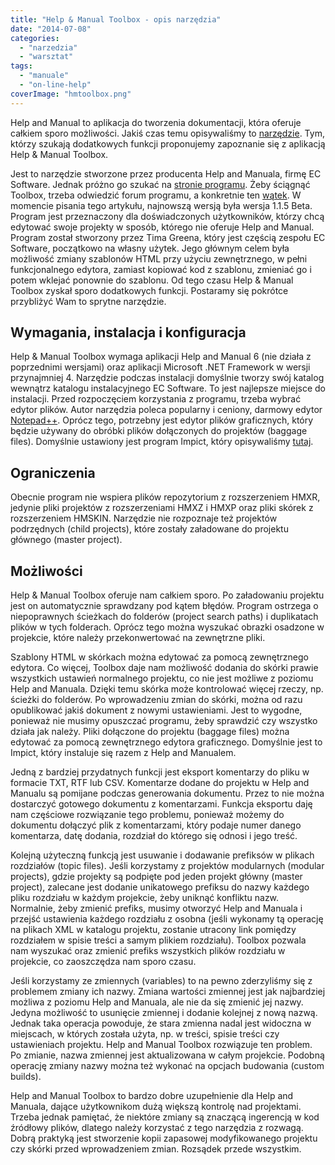 ```yaml
---
title: "Help & Manual Toolbox - opis narzędzia"
date: "2014-07-08"
categories:
  - "narzedzia"
  - "warsztat"
tags:
  - "manuale"
  - "on-line-help"
coverImage: "hmtoolbox.png"
---
```


Help and Manual to aplikacja do tworzenia dokumentacji, która oferuje całkiem sporo możliwości. Jakiś czas temu opisywaliśmy to [narzędzie](http://techwriter.pl/help-and-manual-opis-narzedzia/). Tym, którzy szukają dodatkowych funkcji proponujemy zapoznanie się z aplikacją Help & Manual Toolbox.

Jest to narzędzie stworzone przez producenta Help and Manuala, firmę EC Software. Jednak próżno go szukać na [stronie programu](http://www.helpandmanual.com). Żeby ściągnąć Toolbox, trzeba odwiedzić forum programu, a konkretnie ten [wątek](http://helpman.it-authoring.com/viewtopic.php?f=4&t=12586). W momencie pisania tego artykułu, najnowszą wersją była wersja 1.1.5 Beta. Program jest przeznaczony dla doświadczonych użytkowników, którzy chcą edytować swoje projekty w sposób, którego nie oferuje Help and Manual. Program został stworzony przez Tima Greena, który jest częścią zespołu EC Software, początkowo na własny użytek. Jego głównym celem była możliwość zmiany szablonów HTML przy użyciu zewnętrznego, w pełni funkcjonalnego edytora, zamiast kopiować kod z szablonu, zmieniać go i potem wklejać ponownie do szablonu. Od tego czasu Help & Manual Toolbox zyskał sporo dodatkowych funkcji. Postaramy się pokrótce przybliżyć Wam to sprytne narzędzie.

## Wymagania, instalacja i konfiguracja

Help & Manual Toolbox wymaga aplikacji Help and Manual 6 (nie działa z poprzednimi wersjami) oraz aplikacji Microsoft .NET Framework w wersji przynajmniej 4. Narzędzie podczas instalacji domyślnie tworzy swój katalog wewnątrz katalogu instalacyjnego EC Software. To jest najlepsze miejsce do instalacji. Przed rozpoczęciem korzystania z programu, trzeba wybrać edytor plików. Autor narzędzia poleca popularny i ceniony, darmowy edytor [Notepad++](http://notepad-plus-plus.org/). Oprócz tego, potrzebny jest edytor plików graficznych, który będzie używany do obróbki plików dołączonych do projektów (baggage files). Domyślnie ustawiony jest program Impict, który opisywaliśmy [tutaj](http://techwriter.pl/zrzucanie-ekranu-opis-narzedzi/).

## Ograniczenia

Obecnie program nie wspiera plików repozytorium z rozszerzeniem HMXR, jedynie pliki projektów z rozszerzeniami HMXZ i HMXP oraz pliki skórek z rozszerzeniem HMSKIN. Narzędzie nie rozpoznaje też projektów podrzędnych (child projects), które zostały załadowane do projektu głównego (master project).

## Możliwości

Help & Manual Toolbox oferuje nam całkiem sporo. Po załadowaniu projektu jest on automatycznie sprawdzany pod kątem błędów. Program ostrzega o niepoprawnych ścieżkach do folderów (project search paths) i duplikatach plików w tych folderach. Oprócz tego można wyszukać obrazki osadzone w projekcie, które należy przekonwertować na zewnętrzne pliki.

Szablony HTML w skórkach można edytować za pomocą zewnętrznego edytora. Co więcej, Toolbox daje nam możliwość dodania do skórki prawie wszystkich ustawień normalnego projektu, co nie jest możliwe z poziomu Help and Manuala. Dzięki temu skórka może kontrolować więcej rzeczy, np. ścieżki do folderów. Po wprowadzeniu zmian do skórki, można od razu opublikować jakiś dokument z nowymi ustawieniami. Jest to wygodne, ponieważ nie musimy opuszczać programu, żeby sprawdzić czy wszystko działa jak należy. Pliki dołączone do projektu (baggage files) można edytować za pomocą zewnętrznego edytora graficznego. Domyślnie jest to Impict, który instaluje się razem z Help and Manualem.

Jedną z bardziej przydatnych funkcji jest eksport komentarzy do pliku w formacie TXT, RTF lub CSV. Komentarze dodane do projektu w Help and Manualu są pomijane podczas generowania dokumentu. Przez to nie można dostarczyć gotowego dokumentu z komentarzami. Funkcja eksportu daję nam częściowe rozwiązanie tego problemu, ponieważ możemy do dokumentu dołączyć plik z komentarzami, który podaje numer danego komentarza, datę dodania, rozdział do którego się odnosi i jego treść.

Kolejną użyteczną funkcją jest usuwanie i dodawanie prefiksów w plikach rozdziałów (topic files). Jeśli korzystamy z projektów modularnych (modular projects), gdzie projekty są podpięte pod jeden projekt główny (master project), zalecane jest dodanie unikatowego prefiksu do nazwy każdego pliku rozdziału w każdym projekcie, żeby uniknąć konfliktu nazw. Normalnie, żeby zmienić prefiks, musimy otworzyć Help and Manuala i przejść ustawienia każdego rozdziału z osobna (jeśli wykonamy tą operację na plikach XML w katalogu projektu, zostanie utracony link pomiędzy rozdziałem w spisie treści a samym plikiem rozdziału). Toolbox pozwala nam wyszukać oraz zmienić prefiks wszystkich plików rozdziału w projekcie, co zaoszczędza nam sporo czasu.

Jeśli korzystamy ze zmiennych (variables) to na pewno zderzyliśmy się z problemem zmiany ich nazwy. Zmiana wartości zmiennej jest jak najbardziej możliwa z poziomu Help and Manuala, ale nie da się zmienić jej nazwy. Jedyna możliwość to usunięcie zmiennej i dodanie kolejnej z nową nazwą. Jednak taka operacja powoduje, że stara zmienna nadal jest widoczna w miejscach, w których została użyta, np. w treści, spisie treści czy ustawieniach projektu. Help and Manual Toolbox rozwiązuje ten problem. Po zmianie, nazwa zmiennej jest aktualizowana w całym projekcie. Podobną operację zmiany nazwy można też wykonać na opcjach budowania (custom builds).

Help and Manual Toolbox to bardzo dobre uzupełnienie dla Help and Manuala, dające użytkownikom dużą większą kontrolę nad projektami. Trzeba jednak pamiętać, że niektóre zmiany są znaczącą ingerencją w kod źródłowy plików, dlatego należy korzystać z tego narzędzia z rozwagą. Dobrą praktyką jest stworzenie kopii zapasowej modyfikowanego projektu czy skórki przed wprowadzeniem zmian. Rozsądek przede wszystkim.
